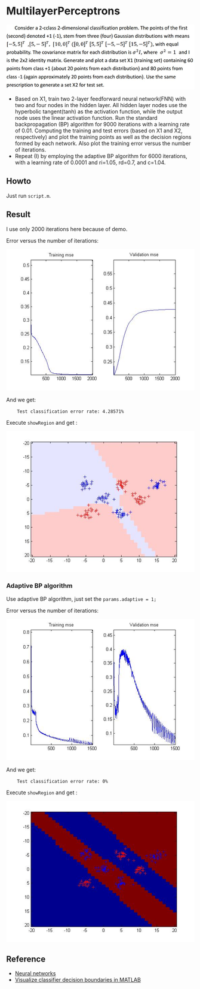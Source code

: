 MultilayerPerceptrons
==
![question](https://raw.githubusercontent.com/timmy00274672/MultilayerPerceptrons/master/img/question.jpg)

- Based on X1, train two 2-layer feedforward neural network(FNN) with two 
and four nodes in the hidden layer. All hidden layer nodes use the 
hyperbolic tangent(tanh) as the activation function, while the output node 
uses the linear activation function. Run the standard backpropagation (BP)
algorithm for 9000 iterations with a learning rate of 0.01. Computing the 
training and test errors (based on X1 and X2, respectively) and plot the 
training points as well as the decision regions formed by each network. 
Also plot the training error versus the number of iterations.
- Repeat (I) by employing the adaptive BP algorithm for 6000 iterations, with 
a learning rate of 0.0001 and ri=1.05, rd=0.7, and c=1.04.

## Howto
Just run `script.m`.

## Result
I use only 2000 iterations here because of demo.

Error versus the number of iterations:

![error_iteration](https://raw.githubusercontent.com/timmy00274672/MultilayerPerceptrons/master/img/error_iteration.jpg)

And we get:

```
	Test classification error rate: 4.28571%
```

Execute `showRegion` and get :

![region](https://raw.githubusercontent.com/timmy00274672/MultilayerPerceptrons/master/img/region.jpg)

### Adaptive BP algorithm

Use adaptive BP algorithm, just set the `params.adaptive = 1;`

Error versus the number of iterations:

![error_iteration_adaptive](https://raw.githubusercontent.com/timmy00274672/MultilayerPerceptrons/master/img/error_iteration_adaptive.jpg)

And we get:

```
	Test classification error rate: 0%
```

Execute `showRegion` and get :

![region_adaptive](https://raw.githubusercontent.com/timmy00274672/MultilayerPerceptrons/master/img/region_adaptive.jpg)


## Reference

- [Neural networks](http://lab.fs.uni-lj.si/lasin/?page_id=29&lang=en)
- [Visualize classifier decision boundaries in MATLAB](http://www.peteryu.ca/tutorials/matlab/visualize_decision_boundaries)